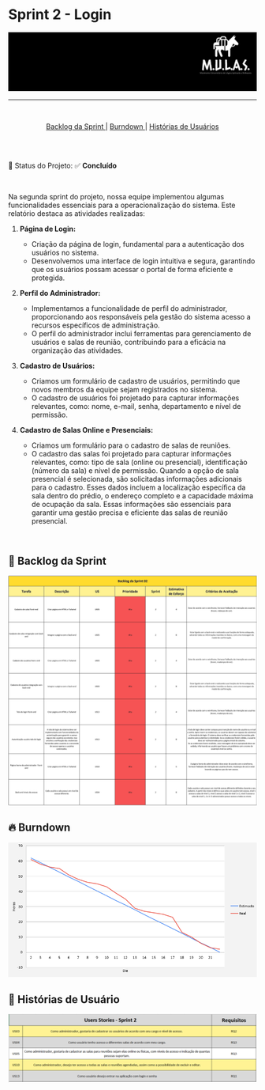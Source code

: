 

# Sprint 2 - Login


<p align="center">
      <img src="/docs/img/Logo_Mulas.png" alt="Logo da Equipe Mulas">



<hr>
<br>
<p align="center">
  <a href ="#backlog"> Backlog da Sprint </a>  | 
  <a href ="#burndown"> Burndown </a>  |
  <a href ="#historia"> Histórias de Usuários </a>  
</p>



</p>


<br>
<br>

:pushpin: Status do Projeto: :white_check_mark: **Concluído**

<br>

Na segunda sprint do projeto, nossa equipe implementou algumas funcionalidades essenciais para a operacionalização do sistema. Este relatório destaca as atividades realizadas:


1. **Página de Login:**
   - Criação da página de login, fundamental para a autenticação dos usuários no sistema.
   - Desenvolvemos uma interface de login intuitiva e segura, garantindo que os usuários possam acessar o portal de forma eficiente e protegida.

2. **Perfil do Administrador:**
   - Implementamos a funcionalidade de perfil do administrador, proporcionando aos responsáveis pela gestão do sistema acesso a recursos específicos de administração.
   - O perfil do administrador inclui ferramentas para gerenciamento de usuários e salas de reunião, contribuindo para a eficácia na organização das atividades.

3. **Cadastro de Usuários:**
   - Criamos um formulário de cadastro de usuários, permitindo que novos membros da equipe sejam registrados no sistema.
   - O cadastro de usuários foi projetado para capturar informações relevantes, como: nome, e-mail, senha, departamento e nível de permissão.

4. **Cadastro de Salas Online e Presenciais:**
   - Criamos um formulário para o cadastro de salas de reuniões.
   - O cadastro das salas foi projetado para capturar informações relevantes, como: tipo de sala (online ou presencial), identificação (número da sala) e nível de permissão. Quando a opção de sala presencial é selecionada, são solicitadas informações adicionais para o cadastro. Esses dados incluem a localização específica da sala dentro do prédio, o endereço completo e a capacidade máxima de ocupação da sala. Essas informações são essenciais para garantir uma gestão precisa e eficiente das salas de reunião presencial.


<br>



## :date: Backlog da Sprint

<p align="center">
      <img src="/docs/img/Backlog_Sprint02.jpg" alt="Backlog do Produto">

<br>


<span id="burndown">

## :fire: Burndown

<p align="center">
      <img src="/docs/img/Burndown_Sprint02.png" alt="Burndown">

<br>


<span id="historia">

## :key: Histórias de Usuário

<p align="center">
      <img src="/docs/img/Historia_Usuario_Sprint02.png" alt="Histórias de Usuário">

<br>
